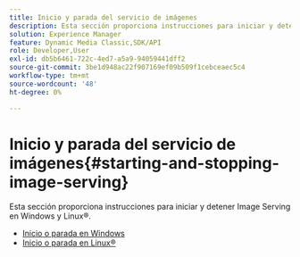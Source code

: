 ```yaml
---
title: Inicio y parada del servicio de imágenes
description: Esta sección proporciona instrucciones para iniciar y detener Image Serving en Windows y Linux®.
solution: Experience Manager
feature: Dynamic Media Classic,SDK/API
role: Developer,User
exl-id: db5b6461-722c-4ed7-a5a9-94059441dff2
source-git-commit: 3be1d948ac22f907169ef09b509f1cebceaec5c4
workflow-type: tm+mt
source-wordcount: '48'
ht-degree: 0%

---
```


# Inicio y parada del servicio de imágenes{#starting-and-stopping-image-serving}

Esta sección proporciona instrucciones para iniciar y detener Image Serving en Windows y Linux®.

* [Inicio o parada en Windows](t-startstop-windows.md)
* [Inicio o parada en Linux®](t-startstop-linux.md)
